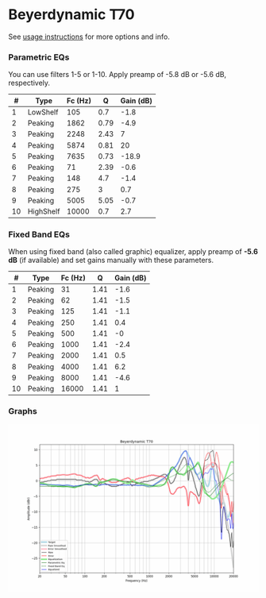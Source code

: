 # Beyerdynamic T70
See [usage instructions](https://github.com/jaakkopasanen/AutoEq#usage) for more options and info.

### Parametric EQs
You can use filters 1-5 or 1-10. Apply preamp of -5.8 dB or -5.6 dB, respectively.

|   # | Type      |   Fc (Hz) |    Q |   Gain (dB) |
|-----|-----------|-----------|------|-------------|
|   1 | LowShelf  |       105 | 0.7  |        -1.8 |
|   2 | Peaking   |      1862 | 0.79 |        -4.9 |
|   3 | Peaking   |      2248 | 2.43 |         7   |
|   4 | Peaking   |      5874 | 0.81 |        20   |
|   5 | Peaking   |      7635 | 0.73 |       -18.9 |
|   6 | Peaking   |        71 | 2.39 |        -0.6 |
|   7 | Peaking   |       148 | 4.7  |        -1.4 |
|   8 | Peaking   |       275 | 3    |         0.7 |
|   9 | Peaking   |      5005 | 5.05 |        -0.7 |
|  10 | HighShelf |     10000 | 0.7  |         2.7 |

### Fixed Band EQs
When using fixed band (also called graphic) equalizer, apply preamp of **-5.6 dB** (if available) and set gains manually with these parameters.

|   # | Type    |   Fc (Hz) |    Q |   Gain (dB) |
|-----|---------|-----------|------|-------------|
|   1 | Peaking |        31 | 1.41 |        -1.6 |
|   2 | Peaking |        62 | 1.41 |        -1.5 |
|   3 | Peaking |       125 | 1.41 |        -1.1 |
|   4 | Peaking |       250 | 1.41 |         0.4 |
|   5 | Peaking |       500 | 1.41 |        -0   |
|   6 | Peaking |      1000 | 1.41 |        -2.4 |
|   7 | Peaking |      2000 | 1.41 |         0.5 |
|   8 | Peaking |      4000 | 1.41 |         6.2 |
|   9 | Peaking |      8000 | 1.41 |        -4.6 |
|  10 | Peaking |     16000 | 1.41 |         1   |

### Graphs
![](./Beyerdynamic%20T70.png)
